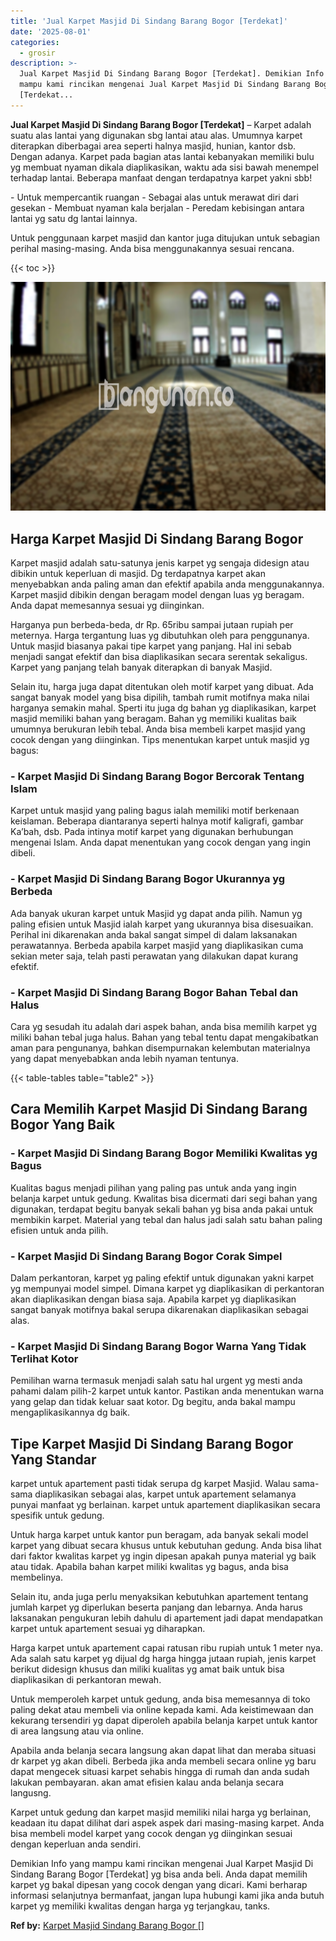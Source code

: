```yaml
---
title: 'Jual Karpet Masjid Di Sindang Barang Bogor [Terdekat]'
date: '2025-08-01'
categories:
  - grosir
description: >-
  Jual Karpet Masjid Di Sindang Barang Bogor [Terdekat]. Demikian Info yang
  mampu kami rincikan mengenai Jual Karpet Masjid Di Sindang Barang Bogor
  [Terdekat...
---
```


**Jual Karpet Masjid Di Sindang Barang Bogor \[Terdekat\]** – Karpet adalah suatu alas lantai yang digunakan sbg lantai atau alas. Umumnya karpet diterapkan diberbagai area seperti halnya masjid, hunian, kantor dsb. Dengan adanya. Karpet pada bagian atas lantai kebanyakan memiliki bulu yg membuat nyaman dikala diaplikasikan, waktu ada sisi bawah menempel terhadap lantai. Beberapa manfaat dengan terdapatnya karpet yakni sbb!

\- Untuk mempercantik ruangan - Sebagai alas untuk merawat diri dari gesekan - Membuat nyaman kala berjalan - Peredam kebisingan antara lantai yg satu dg lantai lainnya.

Untuk penggunaan karpet masjid dan kantor juga ditujukan untuk sebagian perihal masing-masing. Anda bisa menggunakannya sesuai rencana.

{{< toc >}}

![Jual Karpet Masjid Di Sindang Barang Bogor [Terdekat]](/images/grosir-karpet-murah-72.png)

## Harga Karpet Masjid Di Sindang Barang Bogor

Karpet masjid adalah satu-satunya jenis karpet yg sengaja didesign atau dibikin untuk keperluan di masjid. Dg terdapatnya karpet akan menyebabkan anda paling aman dan efektif apabila anda menggunakannya. Karpet masjid dibikin dengan beragam model dengan luas yg beragam. Anda dapat memesannya sesuai yg diinginkan.

Harganya pun berbeda-beda, dr Rp. 65ribu sampai jutaan rupiah per meternya. Harga tergantung luas yg dibutuhkan oleh para penggunanya. Untuk masjid biasanya pakai tipe karpet yang panjang. Hal ini sebab menjadi sangat efektif dan bisa diaplikasikan secara serentak sekaligus. Karpet yang panjang telah banyak diterapkan di banyak Masjid.

Selain itu, harga juga dapat ditentukan oleh motif karpet yang dibuat. Ada sangat banyak model yang bisa dipilih, tambah rumit motifnya maka nilai harganya semakin mahal. Sperti itu juga dg bahan yg diaplikasikan, karpet masjid memiliki bahan yang beragam. Bahan yg memiliki kualitas baik umumnya berukuran lebih tebal. Anda bisa membeli karpet masjid yang cocok dengan yang diinginkan. Tips menentukan karpet untuk masjid yg bagus:

### \- Karpet Masjid Di Sindang Barang Bogor Bercorak Tentang Islam

Karpet untuk masjid yang paling bagus ialah memiliki motif berkenaan keislaman. Beberapa diantaranya seperti halnya motif kaligrafi, gambar Ka’bah, dsb. Pada intinya motif karpet yang digunakan berhubungan mengenai Islam. Anda dapat menentukan yang cocok dengan yang ingin dibeli.

### \- Karpet Masjid Di Sindang Barang Bogor Ukurannya yg Berbeda

Ada banyak ukuran karpet untuk Masjid yg dapat anda pilih. Namun yg paling efisien untuk Masjid ialah karpet yang ukurannya bisa disesuaikan. Perihal ini dikarenakan anda bakal sangat simpel di dalam laksanakan perawatannya. Berbeda apabila karpet masjid yang diaplikasikan cuma sekian meter saja, telah pasti perawatan yang dilakukan dapat kurang efektif.

### \- Karpet Masjid Di Sindang Barang Bogor Bahan Tebal dan Halus

Cara yg sesudah itu adalah dari aspek bahan, anda bisa memilih karpet yg miliki bahan tebal juga halus. Bahan yang tebal tentu dapat mengakibatkan aman para pengunanya, bahkan disempurnakan kelembutan materialnya yang dapat menyebabkan anda lebih nyaman tentunya.

{{< table-tables table="table2" >}}

## Cara Memilih Karpet Masjid Di Sindang Barang Bogor Yang Baik

### \- Karpet Masjid Di Sindang Barang Bogor Memiliki Kwalitas yg Bagus

Kualitas bagus menjadi pilihan yang paling pas untuk anda yang ingin belanja karpet untuk gedung. Kwalitas bisa dicermati dari segi bahan yang digunakan, terdapat begitu banyak sekali bahan yg bisa anda pakai untuk membikin karpet. Material yang tebal dan halus jadi salah satu bahan paling efisien untuk anda pilih.

### \- Karpet Masjid Di Sindang Barang Bogor Corak Simpel

Dalam perkantoran, karpet yg paling efektif untuk digunakan yakni karpet yg mempunyai model simpel. Dimana karpet yg diaplikasikan di perkantoran akan diaplikasikan dengan biasa saja. Apabila karpet yg diaplikasikan sangat banyak motifnya bakal serupa dikarenakan diaplikasikan sebagai alas.

### \- Karpet Masjid Di Sindang Barang Bogor Warna Yang Tidak Terlihat Kotor

Pemilihan warna termasuk menjadi salah satu hal urgent yg mesti anda pahami dalam pilih-2 karpet untuk kantor. Pastikan anda menentukan warna yang gelap dan tidak keluar saat kotor. Dg begitu, anda bakal mampu mengaplikasikannya dg baik.

## Tipe Karpet Masjid Di Sindang Barang Bogor Yang Standar

karpet untuk apartement pasti tidak serupa dg karpet Masjid. Walau sama-sama diaplikasikan sebagai alas, karpet untuk apartement selamanya punyai manfaat yg berlainan. karpet untuk apartement diaplikasikan secara spesifik untuk gedung.

Untuk harga karpet untuk kantor pun beragam, ada banyak sekali model karpet yang dibuat secara khusus untuk kebutuhan gedung. Anda bisa lihat dari faktor kwalitas karpet yg ingin dipesan apakah punya material yg baik atau tidak. Apabila bahan karpet miliki kwalitas yg bagus, anda bisa membelinya.

Selain itu, anda juga perlu menyaksikan kebutuhkan apartement tentang jumlah karpet yg diperlukan beserta panjang dan lebarnya. Anda harus laksanakan pengukuran lebih dahulu di apartement jadi dapat mendapatkan karpet untuk apartement sesuai yg diharapkan.

Harga karpet untuk apartement capai ratusan ribu rupiah untuk 1 meter nya. Ada salah satu karpet yg dijual dg harga hingga jutaan rupiah, jenis karpet berikut didesign khusus dan miliki kualitas yg amat baik untuk bisa diaplikasikan di perkantoran mewah.

Untuk memperoleh karpet untuk gedung, anda bisa memesannya di toko paling dekat atau membeli via online kepada kami. Ada keistimewaan dan kekurang tersendiri yg dapat diperoleh apabila belanja karpet untuk kantor di area langsung atau via online.

Apabila anda belanja secara langsung akan dapat lihat dan meraba situasi dr karpet yg akan dibeli. Berbeda jika anda membeli secara online yg baru dapat mengecek situasi karpet sehabis hingga di rumah dan anda sudah lakukan pembayaran. akan amat efisien kalau anda belanja secara langusng.

Karpet untuk gedung dan karpet masjid memiliki nilai harga yg berlainan, keadaan itu dapat dilihat dari aspek aspek dari masing-masing karpet. Anda bisa membeli model karpet yang cocok dengan yg diinginkan sesuai dengan keperluan anda sendiri.

Demikian Info yang mampu kami rincikan mengenai Jual Karpet Masjid Di Sindang Barang Bogor \[Terdekat\] yg bisa anda beli. Anda dapat memilih karpet yg bakal dipesan yang cocok dengan yang dicari. Kami berharap informasi selanjutnya bermanfaat, jangan lupa hubungi kami jika anda butuh karpet yg memiliki kwalitas dengan harga yg terjangkau, tanks.

**Ref by:**  [Karpet Masjid Sindang Barang Bogor []](https://id.wikipedia.org/wiki/Karpet)
